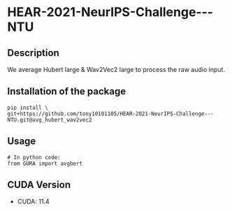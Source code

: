 # HEAR-2021-NeurIPS-Challenge---NTU

## Description

We average Hubert large & Wav2Vec2 large to process the raw audio input.

## Installation of the package

```shell
pip install \
git+https://github.com/tony10101105/HEAR-2021-NeurIPS-Challenge---NTU.git@avg_hubert_wav2vec2
```

## Usage

```python3
# In python code:
from GURA import avgbert
```
## CUDA Version

* CUDA: 11.4
